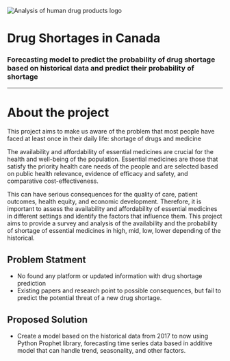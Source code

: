 ![Analysis of human drug products logo](https://user-images.githubusercontent.com/535645/230121042-5ce9edea-acc5-4efc-9047-7bedee4bf163.png)
# Drug Shortages in Canada
### Forecasting model to predict the probability of drug shortage based on historical data and predict their probability of shortage
-----

# About the project
This project aims to make us aware of the problem that most people have faced at least once in their daily life: shortage of drugs and medicine

The availability and affordability of essential medicines are crucial for the health and well-being of the population. Essential medicines are those that satisfy the priority health care needs of the people and are selected based on public health relevance, evidence of efficacy and safety, and comparative cost-effectiveness.

This can have serious consequences for the quality of care, patient outcomes, health equity, and economic development. Therefore, it is important to assess the availability and affordability of essential medicines in different settings and identify the factors that influence them. This project aims to provide a survey and analysis of the availability and the probability of shortage of essential medicines in high, mid, low, lower depending of the historical.

  ## Problem Statment
  - No found any platform or updated information with drug shortage prediction
  - Existing papers and research point to possible consequences, but fail to predict the potential threat of a new drug shortage.

  ## Proposed Solution
  -  Create a model based on the historical data from 2017 to now using Python Prophet library, forecasting time series data based in additive model that can handle trend, seasonality, and other factors.
  
